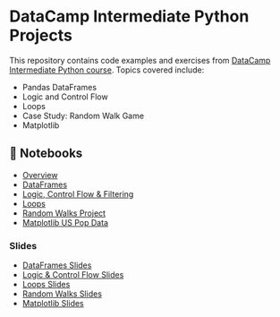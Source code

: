 
# DataCamp Intermediate Python Projects

This repository contains code examples and exercises from [DataCamp Intermediate Python course](https://app.datacamp.com/learn/courses/intermediate-python). Topics covered include: 

- Pandas DataFrames  
- Logic and Control Flow  
- Loops
- Case Study: Random Walk Game 
- Matplotlib

## 📝 Notebooks

- [Overview](notebooks/01-overview.ipynb) 
- [DataFrames](notebooks/02-pandas-dataframes.ipynb)  
- [Logic, Control Flow & Filtering](notebooks/03-logic-control-flow.ipynb)  
- [Loops](notebooks/04-loops.ipynb)  
- [Random Walks Project](notebooks/05-random-walks-project.ipynb)  
- [Matplotlib US Pop Data](notebooks/06-matplotlib-example.ipynb)  

### Slides 
- [DataFrames Slides](slides/02-dataframes-slides.pdf)
- [Logic & Control Flow Slides](slides/03-logic-control-flow-slides.pdf)
- [Loops Slides](slides/04-loops-slides.pdf)
- [Random Walks Slides](slides/05-random-walks-slides.pdf)
- [Matplotlib Slides](slides/06-matplotlib-slides.pdf)
